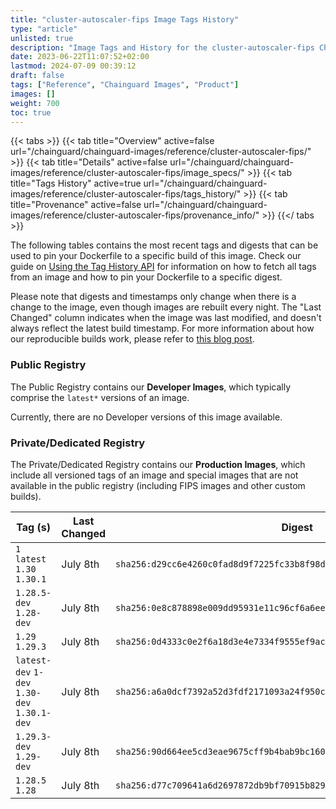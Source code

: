 ```yaml
---
title: "cluster-autoscaler-fips Image Tags History"
type: "article"
unlisted: true
description: "Image Tags and History for the cluster-autoscaler-fips Chainguard Image"
date: 2023-06-22T11:07:52+02:00
lastmod: 2024-07-09 00:39:12
draft: false
tags: ["Reference", "Chainguard Images", "Product"]
images: []
weight: 700
toc: true
---
```


{{< tabs >}}
{{< tab title="Overview" active=false url="/chainguard/chainguard-images/reference/cluster-autoscaler-fips/" >}}
{{< tab title="Details" active=false url="/chainguard/chainguard-images/reference/cluster-autoscaler-fips/image_specs/" >}}
{{< tab title="Tags History" active=true url="/chainguard/chainguard-images/reference/cluster-autoscaler-fips/tags_history/" >}}
{{< tab title="Provenance" active=false url="/chainguard/chainguard-images/reference/cluster-autoscaler-fips/provenance_info/" >}}
{{</ tabs >}}

The following tables contains the most recent tags and digests that can be used to pin your Dockerfile to a specific build of this image. Check our guide on [Using the Tag History API](/chainguard/chainguard-images/using-the-tag-history-api/) for information on how to fetch all tags from an image and how to pin your Dockerfile to a specific digest.

Please note that digests and timestamps only change when there is a change to the image, even though images are rebuilt every night. The "Last Changed" column indicates when the image was last modified, and doesn't always reflect the latest build timestamp. For more information about how our reproducible builds work, please refer to [this blog post](https://www.chainguard.dev/unchained/reproducing-chainguards-reproducible-image-builds).

### Public Registry
The Public Registry contains our **Developer Images**, which typically comprise the `latest*` versions of an image.

Currently, there are no Developer versions of this image available.

### Private/Dedicated Registry
The Private/Dedicated Registry contains our **Production Images**, which include all versioned tags of an image and special images that are not available in the public registry (including FIPS images and other custom builds).

| Tag (s)                                       | Last Changed | Digest                                                                    |
|-----------------------------------------------|--------------|---------------------------------------------------------------------------|
|  `1` `latest` `1.30` `1.30.1`                 | July 8th     | `sha256:d29cc6e4260c0fad8d9f7225fc33b8f98d25c4206073a55159dc9296910a75ad` |
|  `1.28.5-dev` `1.28-dev`                      | July 8th     | `sha256:0e8c878898e009dd95931e11c96cf6a6ee9b295bd15fead1f9434827ad34c7e7` |
|  `1.29` `1.29.3`                              | July 8th     | `sha256:0d4333c0e2f6a18d3e4e7334f9555ef9ace99915a47534c820612406ca59e7a9` |
|  `latest-dev` `1-dev` `1.30-dev` `1.30.1-dev` | July 8th     | `sha256:a6a0dcf7392a52d3fdf2171093a24f950cde5c589c66fbf847dd97b08d4a6e3d` |
|  `1.29.3-dev` `1.29-dev`                      | July 8th     | `sha256:90d664ee5cd3eae9675cff9b4bab9bc1602108239919e27408516820ab37bcee` |
|  `1.28.5` `1.28`                              | July 8th     | `sha256:d77c709641a6d2697872db9bf70915b8296ba9c6f0b2998a657347a2092bcf4a` |


